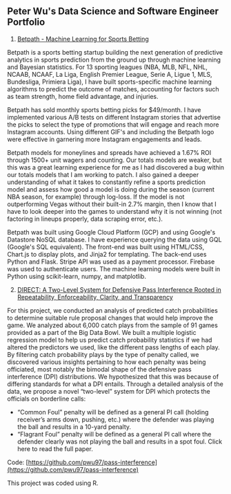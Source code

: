 <!--## Peter Wu's Data Science and Software Engineer Portfolio-->

<!--### You're in the Main Branch-->

<!--Welcome! This is my data science and software engineering portfolio to showcase my demonstrated skills. I have hidden these projects from Google searches by putting them in a separate branch in this repository. If you are seeing this message, please switch to the [`hiddenfromrobots` branch](https://github.com/pwu97/ds-swe-portfolio/tree/hiddenfromrobots) to see my work.-->

## Peter Wu's Data Science and Software Engineer Portfolio

1. [Betpath - Machine Learning for Sports Betting](https://betpath.io)

Betpath is a sports betting startup building the next generation of predictive analytics in sports prediction from the ground up through machine learning and Bayesian statistics. For 13 sporting leagues (NBA, MLB, NFL, NHL, NCAAB, NCAAF, La Liga, English Premier League, Serie A, Ligue 1, MLS, Bundesliga, Primiera Liga), I have built sports-specific machine learning algorithms to predict the outcome of matches, accounting for factors such as team strength, home field advantage, and injuries.

Betpath has sold monthly sports betting picks for $49/month. I have implemented various A/B tests on different Instagram stories that advertise the picks to select the type of promotions that will engage and reach more Instagram accounts. Using different GIF's and including the Betpath logo were effective in garnering more Instagram engagements and leads.

Betpath models for moneylines and spreads have achieved a 1.67% ROI through 1500+ unit wagers and counting. Our totals models are weaker, but this was a great learning experience for me as I had discovered a bug within our totals models that I am working to patch. I also gained a deeper understanding of what it takes to constantly refine a sports prediction model and assess how good a model is doing during the season (current NBA season, for example) through log-loss. If the model is not outperforming Vegas without their built-in 2.7% margin, then I know that I have to look deeper into the games to understand why it is not winning (not factoring in lineups properly, data scraping error, etc.).

Betpath was built using Google Cloud Platform (GCP) and using Google's Datastore NoSQL database. I have experience querying the data using GQL (Google's SQL equivalent). The front-end was built using HTML/CSS, Chart.js to display plots, and Jinja2 for templating. The back-end uses Python and Flask. Stripe API was used as a payment processor. Firebase was used to authenticate users. The machine learning models were built in Python using scikit-learn, numpy, and matplotlib.

2. [DIRECT: A Two-Level System for Defensive Pass Interference Rooted in Repeatability, Enforceability, Clarity, and Transparency](https://operations.nfl.com/media/3667/big-data-bowl-cmu.pdf) 

For this project, we conducted an analysis of predicted catch probabilities to determine suitable rule proposal changes that would help improve the game. We analyzed about 6,000 catch plays from the sample of 91 games provided as a part of the Big Data Bowl. We built a multiple logistic regression model to help us predict catch probability statistics if we had altered the predictors we used, like the different pass lengths of each play. By filtering catch probability plays by the type of penalty called, we discovered various insights pertaining to how each penalty was being officiated, most notably the bimodal shape of the defensive pass interference (DPI) distributions. We hypothesized that this was because of differing standards for what a DPI entails. Through a detailed analysis of the data, we propose a novel “two-level” system for DPI which protects the officials on borderline calls:

* “Common Foul” penalty will be defined as a general PI call (holding receiver’s arms down, pushing, etc.) where the defender was playing the ball and results in a 10-yard penalty.
* “Flagrant Foul” penalty will be defined as a general PI call where the defender clearly was not playing the ball and results in a spot foul.
Click here to read the full paper.

Code: [https://github.com/pwu97/pass-interference](https://github.com/pwu97/pass-interference)

This project was coded using R.